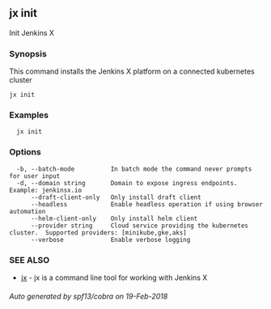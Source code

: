 ## jx init

Init Jenkins X

### Synopsis


This command installs the Jenkins X platform on a connected kubernetes cluster

```
jx init
```

### Examples

```
  jx init
```

### Options

```
  -b, --batch-mode          In batch mode the command never prompts for user input
  -d, --domain string       Domain to expose ingress endpoints.  Example: jenkinsx.io
      --draft-client-only   Only install draft client
      --headless            Enable headless operation if using browser automation
      --helm-client-only    Only install helm client
      --provider string     Cloud service providing the kubernetes cluster.  Supported providers: [minikube,gke,aks]
      --verbose             Enable verbose logging
```

### SEE ALSO
* [jx](jx.md)	 - jx is a command line tool for working with Jenkins X

###### Auto generated by spf13/cobra on 19-Feb-2018
